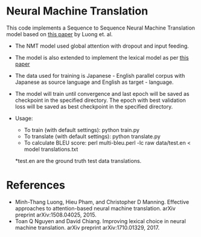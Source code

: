 # Neural Machine Translation

This code implements a Sequence to Sequence Neural Machine Translation model based on [this paper](https://arxiv.org/pdf/1508.04025.pdf) by Luong et. al.
- The NMT model used global attention with dropout and input feeding.
- The model is also extended to implement the lexical model as per [this paper](https://arxiv.org/pdf/1710.01329.pdf)
- The data used for training is Japanese - English parallel corpus with Japanese as source language and English as target - language.
- The model will train until convergence and last epoch will be saved as checkpoint in the specified directory. The epoch with best validation loss will be saved as best checkpoint in the specified directory.
- Usage:
  - To train (with default settings):
   python train.py
  - To translate (with default settings):
   python translate.py
  - To calculate BLEU score:
   perl multi-bleu.perl -lc raw data/test.en < model translations.txt
   
   *test.en are the ground truth test data translations.

# References
- Minh-Thang Luong, Hieu Pham, and Christopher D Manning. Effective approaches to attention-based neural machine translation. arXiv preprint arXiv:1508.04025, 2015.
- Toan Q Nguyen and David Chiang. Improving lexical choice in neural machine translation. arXiv preprint arXiv:1710.01329, 2017.



